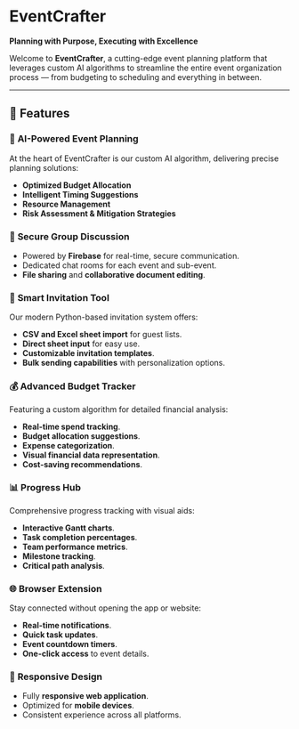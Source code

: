# **EventCrafter**  
**Planning with Purpose, Executing with Excellence**

Welcome to **EventCrafter**, a cutting-edge event planning platform that leverages custom AI algorithms to streamline the entire event organization process — from budgeting to scheduling and everything in between.

---

## 🌟 **Features**

### 🧠 **AI-Powered Event Planning**
At the heart of EventCrafter is our custom AI algorithm, delivering precise planning solutions:
- **Optimized Budget Allocation**
- **Intelligent Timing Suggestions**
- **Resource Management**
- **Risk Assessment & Mitigation Strategies**

### 💬 **Secure Group Discussion**
- Powered by **Firebase** for real-time, secure communication.
- Dedicated chat rooms for each event and sub-event.
- **File sharing** and **collaborative document editing**.

### 📧 **Smart Invitation Tool**
Our modern Python-based invitation system offers:
- **CSV and Excel sheet import** for guest lists.
- **Direct sheet input** for easy use.
- **Customizable invitation templates**.
- **Bulk sending capabilities** with personalization options.

### 💰 **Advanced Budget Tracker**
Featuring a custom algorithm for detailed financial analysis:
- **Real-time spend tracking**.
- **Budget allocation suggestions**.
- **Expense categorization**.
- **Visual financial data representation**.
- **Cost-saving recommendations**.

### 📊 **Progress Hub**
Comprehensive progress tracking with visual aids:
- **Interactive Gantt charts**.
- **Task completion percentages**.
- **Team performance metrics**.
- **Milestone tracking**.
- **Critical path analysis**.

### 🌐 **Browser Extension**
Stay connected without opening the app or website:
- **Real-time notifications**.
- **Quick task updates**.
- **Event countdown timers**.
- **One-click access** to event details.

### 📱 **Responsive Design**
- Fully **responsive web application**.
- Optimized for **mobile devices**.
- Consistent experience across all platforms.


